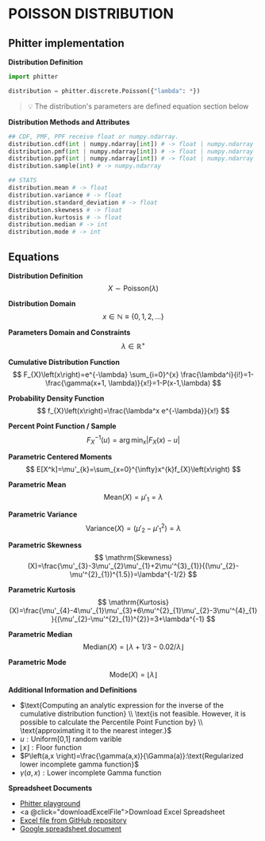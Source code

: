 # POISSON DISTRIBUTION

## Phitter implementation

**Distribution Definition**

```python
import phitter

distribution = phitter.discrete.Poisson({"lambda": *})
```

> 💡 The distribution's parameters are defined equation section below

**Distribution Methods and Attributes**

```python
## CDF, PMF, PPF receive float or numpy.ndarray.
distribution.cdf(int | numpy.ndarray[int]) # -> float | numpy.ndarray
distribution.pmf(int | numpy.ndarray[int]) # -> float | numpy.ndarray
distribution.ppf(int | numpy.ndarray[int]) # -> float | numpy.ndarray
distribution.sample(int) # -> numpy.ndarray

## STATS
distribution.mean # -> float
distribution.variance # -> float
distribution.standard_deviation # -> float
distribution.skewness # -> float
distribution.kurtosis # -> float
distribution.median # -> int
distribution.mode # -> int
```

## Equations

**Distribution Definition**
$$ X\sim\mathrm{Poisson}\left(\lambda\right) $$

**Distribution Domain**
$$ x\in\mathbb{N}\equiv \left\{0,1,2,\dots\right\} $$

**Parameters Domain and Constraints**
$$ \lambda\in\mathbb{R}^{+} $$

**Cumulative Distribution Function**
$$ F_{X}\left(x\right)=e^{-\lambda} \sum_{i=0}^{x} \frac{\lambda^i}{i!}=1-\frac{\gamma(x+1, \lambda)}{x!}=1-P(x-1,\lambda) $$

**Probability Density Function**
$$ f_{X}\left(x\right)=\frac{\lambda^x e^{-\lambda}}{x!} $$

**Percent Point Function / Sample**
$$ F^{-1}_{X}\left(u\right)=\arg\min_{x}\left| F_{X}\left(x\right)-u \right| $$

**Parametric Centered Moments**
$$ E[X^k]=\mu'_{k}=\sum_{x=0}^{\infty}x^{k}f_{X}\left(x\right) $$

**Parametric Mean**
$$ \mathrm{Mean}(X)=\mu'_{1}=\lambda $$

**Parametric Variance**
$$ \mathrm{Variance}(X)=(\mu'_{2}-\mu'^{2}_{1})=\lambda $$

**Parametric Skewness**
$$ \mathrm{Skewness}(X)=\frac{\mu'_{3}-3\mu'_{2}\mu'_{1}+2\mu'^{3}_{1}}{(\mu'_{2}-\mu'^{2}_{1})^{1.5}}=\lambda^{-1/2} $$

**Parametric Kurtosis**
$$ \mathrm{Kurtosis}(X)=\frac{\mu'_{4}-4\mu'_{1}\mu'_{3}+6\mu'^{2}_{1}\mu'_{2}-3\mu'^{4}_{1}}{(\mu'_{2}-\mu'^{2}_{1})^{2}}=3+\lambda^{-1} $$

**Parametric Median**
$$ \mathrm{Median}(X)=\lfloor\lambda+1/3-0.02/\lambda\rfloor $$

**Parametric Mode**
$$ \mathrm{Mode}(X)=\lfloor\lambda\rfloor $$

**Additional Information and Definitions**
- $\text{Computing an analytic expression for the inverse of the cumulative distribution function} \\ \text{is not feasible. However, it is possible to calculate the Percentile Point Function by} \\ \text{approximating it to the nearest integer.}$
- $u:\text{Uniform[0,1] random varible}$
- $\lfloor{x}\rfloor: \text{Floor function}$
- $P\left(a,x \right)=\frac{\gamma(a,x)}{\Gamma(a)}:\text{Regularized lower incomplete gamma function}$
- $\gamma\left(a,x \right):\text{Lower incomplete Gamma function}$

**Spreadsheet Documents**

-   [Phitter playground](https://phitter.io/distributions/discrete/poisson)
-   <a @click="downloadExcelFile">Download Excel Spreadsheet</a>
-   [Excel file from GitHub repository](https://github.com/phitterio/phitter-files/blob/main/discrete/poisson.xlsx)
-   [Google spreadsheet document](https://docs.google.com/spreadsheets/d/1fwoe70JH5Ve6sETb7AwBdb4eep_h2DeGlpHIWcHeZA8)

<script setup>
const downloadExcelFile = function() {
    const fileId = "poisson";
    const url = `https://raw.githubusercontent.com/phitterio/phitter-files/main/discrete/${fileId}.xlsx`;
    const link = document.createElement("a");
    link.href = url;
    link.setAttribute("download", `${fileId}.xlsx`);
    document.body.appendChild(link);
    link.click();
    document.body.removeChild(link);
};
</script>

<style module>
a {
  cursor: pointer;
}
</style>
    